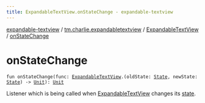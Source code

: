 ```yaml
---
title: ExpandableTextView.onStateChange - expandable-textview
---
```


[expandable-textview](../../index.html) / [tm.charlie.expandabletextview](../index.html) / [ExpandableTextView](index.html) / [onStateChange](.)

# onStateChange

`fun onStateChange(func: `[`ExpandableTextView`](index.html)`.(oldState: `[`State`](-state/index.html)`, newState: `[`State`](-state/index.html)`) -> `[`Unit`](https://kotlinlang.org/api/latest/jvm/stdlib/kotlin/-unit/index.html)`): `[`Unit`](https://kotlinlang.org/api/latest/jvm/stdlib/kotlin/-unit/index.html)

Listener which is being called when [ExpandableTextView](index.html) changes its [state](state.html).

